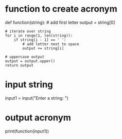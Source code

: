 # function to create acronym
def function(string):
    # add first letter
    output = string[0]

    # iterate over string
    for i in range(1, len(string)):
        if string[i - 1] == ' ':
            # add letter next to space
            output += string[i]

    # uppercase output
    output = output.upper()
    return output


# input string
input1 = input("Enter a string: ")
# output acronym
print(function(input1))

